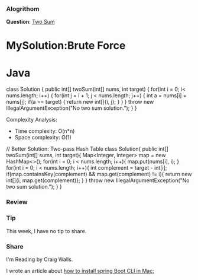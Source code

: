 ### Alogrithom
**Question**: [Two Sum](https://leetcode.com/problems/two-sum/description/)

# MySolution:Brute Force
# Java
class Solution {
    public int[] twoSum(int[] nums, int target) {
		for(int i = 0; i< nums.length; i++) {
			for(int j = i + 1; j < nums.length; j++) {
				int a = nums[i] + nums[j];
				if(a == target) {
					return new int[]{i, j};
				}
			}
		}
		throw new IllegalArgumentException("No two sum solution.");
    }
}

Complexity Analysis:
- Time complexity: O(n*n)
- Space complexity: O(1)

// Better Solution: Two-pass Hash Table
class Solution{
    public int[] twoSum(int[] sums, int target){
        Map<Integer, Integer> map = new HashMap<>();
        for(int i = 0; i < nums.length; i++){
            map.put(nums[i], i);
        }
        for(int i = 0; i < nums.length; i++){
            int complement = target - int[i];
            if(map.containsKey(complement) && map.get(complement) != i){
                return new int[]{i, map.get(complement)};
            }
        }
        throw new IllegalArgumentException("No two sum solution.");
    }
}

### Review



### Tip
This week, I have no tip to share.


### Share
I'm Reading <Spring Boot in Action> by Craig Walls.<br/>

I wrote an article about [how to install spring Boot CLI in Mac](https://www.cnblogs.com/linkworld/p/9206910.html);
